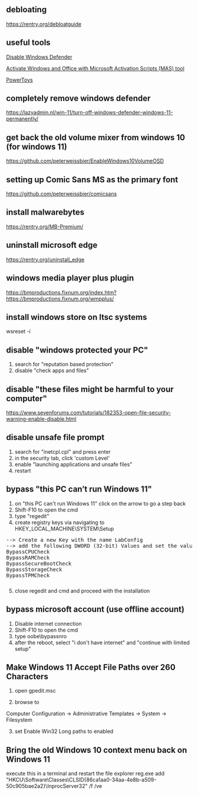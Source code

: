 ## debloating

https://rentry.org/debloatguide

## useful tools

[Disable Windows Defender](https://github.com/ionuttbara/windows-defender-remover)

[Activate Windows and Office with Microsoft Activation Scripts (MAS) tool](https://github.com/massgravel/Microsoft-Activation-Scripts)

[PowerToys](https://github.com/microsoft/PowerToys)

## completely remove windows defender
https://lazyadmin.nl/win-11/turn-off-windows-defender-windows-11-permanently/

## get back the old volume mixer from windows 10 (for windows 11)

https://github.com/peterweissbier/EnableWindows10VolumeOSD

## setting up Comic Sans MS as the primary font

https://github.com/peterweissbier/comicsans

## install malwarebytes

https://rentry.org/MB-Premium/

## uninstall microsoft edge

https://rentry.org/uninstall_edge

## windows media player plus plugin

https://bmproductions.fixnum.org/index.htm?https://bmproductions.fixnum.org/wmpplus/

## install windows store on ltsc systems

wsreset -i

## disable "windows protected your PC"

1. search for "reputation based protection"
2. disable "check apps and files"

## disable "these files might be harmful to your computer"

https://www.sevenforums.com/tutorials/182353-open-file-security-warning-enable-disable.html

## disable unsafe file prompt

1. search for "inetcpl.cpl" and press enter
2. in the security tab, click 'custom Level'
3. enable "launching applications and unsafe files"
4. restart

## bypass "this PC can’t run Windows 11"

1. on "this PC can't run Windows 11" click on the arrow to go a step back
2. Shift-F10 to open the cmd
3. type "regedit"
4. create registry keys via navigating to HKEY_LOCAL_MACHINE\SYSTEM\Setup
<pre style="margin-bottom: 0; border-bottom:none; padding-bottom:0.8em;">--> Create a new Key with the name LabConfig
--> add the following DWORD (32-bit) Values and set the values to 1
BypassCPUCheck
BypassRAMCheck
BypassSecureBootCheck
BypassStorageCheck
BypassTPMCheck</pre>

5. close regedit and cmd and proceed with the installation

## bypass microsoft account (use offline account)

1. Disable internet connection
2. Shift-F10 to open the cmd
3. type oobe\bypassnro
4. after the reboot, select "i don't have internet" and "continue with limited setup"

## Make Windows 11 Accept File Paths over 260 Characters

1. open gpedit.msc

2.  browse to

Computer Configuration -> Administrative Templates -> System -> Filesystem

3. set Enable Win32 Long paths to enabled

## Bring the old Windows 10 context menu back on Windows 11

execute this in a terminal and restart the file explorer 
reg.exe add "HKCU\Software\Classes\CLSID\{86ca1aa0-34aa-4e8b-a509-50c905bae2a2}\InprocServer32" /f /ve
